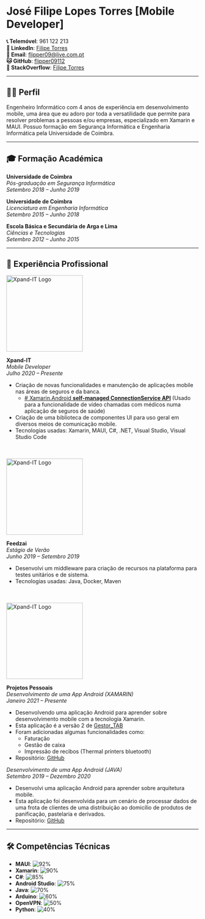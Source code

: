 
# José Filipe Lopes Torres [Mobile Developer]

**📞 Telemóvel**: 961 122 213  
**🔗 LinkedIn**: [Filipe Torres](https://www.linkedin.com/in/filipe-torres-383819160/)  
**📧 Email**: flipper09@live.com.pt  
**🐱 GitHub**: [flipper09112](https://github.com/flipper09112)  
**💼 StackOverflow**: [Filipe Torres](https://stackoverflow.com/users/12670242/filipe-torres)  

---

## 🧑‍💻 Perfil
Engenheiro Informático com 4 anos de experiência em desenvolvimento mobile, uma área que eu adoro por toda a versatilidade que permite para resolver problemas a pessoas e/ou empresas, especializado em Xamarin e MAUI.
Possuo formação em Segurança Informática e Engenharia Informática pela Universidade de Coimbra.

---

## 🎓 Formação Académica
**Universidade de Coimbra**  
*Pós-graduação em Segurança Informática*  
*Setembro 2018 – Junho 2019*

**Universidade de Coimbra**  
*Licenciatura em Engenharia Informática*  
*Setembro 2015 – Junho 2018*

**Escola Básica e Secundária de Arga e Lima**  
*Ciências e Tecnologias*  
*Setembro 2012 – Junho 2015*

---

## 💼 Experiência Profissional

<img src="https://careers.xpand-it.com/wp-content/uploads/2017/11/logo_xpand_it_cores.png" alt="Xpand-IT Logo" width="200"/>

**Xpand-IT**  
*Mobile Developer*  
*Julho 2020 – Presente*  
- Criação de novas funcionalidades e manutenção de aplicações mobile nas áreas de seguros e da banca.
  - [# Xamarin.Android **self-managed ConnectionService API**](https://medium.com/@filipe.torres112/xamarin-android-self-managed-connectionservice-api-fa548c6897b) (Usado para a funcionalidade de vídeo chamadas com médicos numa aplicação de seguros de saúde)
- Criação de uma biblioteca de componentes UI para uso geral em diversos meios de comunicação mobile.
- Tecnologias usadas: Xamarin, MAUI, C#, .NET, Visual Studio, Visual Studio Code

<br/>
<br/>
<img src="https://cdn.cookielaw.org/logos/6306b2fe-a008-4217-8491-2072774878c1/2670d0ae-28b6-4c4d-94ee-7dc8fb82cee9/764d35dd-20db-4c37-9850-7f1ec3ae7779/feedzai_logo_color.jpg" alt="Xpand-IT Logo" width="200"/>

**Feedzai**  
*Estágio de Verão*  
*Junho 2019 – Setembro 2019*  

- Desenvolvi um middleware para criação de recursos na plataforma para testes unitários e de sistema.
- Tecnologias usadas: Java, Docker, Maven

<br/>
<br/>
<img src="https://encrypted-tbn0.gstatic.com/images?q=tbn:ANd9GcRWsSbf_haZSW-491sdaLCXQVZ7vZEVhHDHAA&s" alt="Xpand-IT Logo" width="200"/>

**Projetos Pessoais**  
*Desenvolvimento de uma App Android (XAMARIN)*  
*Janeiro 2021 – Presente*  
- Desenvolvendo uma aplicação Android para aprender sobre desenvolvimento mobile com a tecnologia Xamarin.
- Esta aplicação é a versão 2 de [Gestor_TAB](https://github.com/flipper09112/Gestor_TAB)
- Foram adicionadas algumas funcionalidades como:
  - Faturação
  - Gestão de caixa
  - Impressão de recibos (Thermal printers bluetooth)
- Repositório: [GitHub](https://github.com/flipper09112/mvvmApp)

*Desenvolvimento de uma App Android (JAVA)*  
*Setembro 2019 – Dezembro 2020*  
- Desenvolvi uma aplicação Android para aprender sobre arquitetura mobile.
- Esta aplicação foi desenvolvida para um cenário de processar dados de uma frota de clientes de uma distribuição ao domicílio de produtos de panificação, pastelaria e derivados.
- Repositório: [GitHub](https://github.com/flipper09112/Gestor_TAB)

---

## 🛠️ Competências Técnicas
- **MAUI**: ![92%](https://progress-bar.dev/92)
- **Xamarin**: ![90%](https://progress-bar.dev/90)
- **C#**: ![85%](https://progress-bar.dev/85)
- **Android Studio**: ![75%](https://progress-bar.dev/75)
- **Java**: ![70%](https://progress-bar.dev/70)
- **Arduino**: ![60%](https://progress-bar.dev/60)
- **OpenVPN**: ![50%](https://progress-bar.dev/50)
- **Python**: ![40%](https://progress-bar.dev/40)
